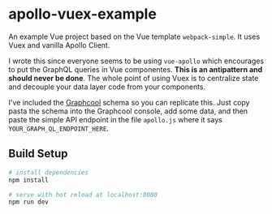 # apollo-vuex-example

An example Vue project based on the Vue template `webpack-simple`. It uses Vuex and vanilla Apollo Client.

I wrote this since everyone seems to be using `vue-apollo` which encourages to put the GraphQL queries in Vue componentes. **This is an antipattern and should never be done**. The whole point of using Vuex is to centralize state and decouple your data layer code from your components.

I've included the [Graphcool](https://www.graph.cool) schema so you can replicate this. Just copy pasta the schema into the Graphcool console, add some data, and then paste the simple API endpoint in the file `apollo.js` where it says `YOUR_GRAPH_QL_ENDPOINT_HERE`.

## Build Setup

``` bash
# install dependencies
npm install

# serve with hot reload at localhost:8080
npm run dev
```
